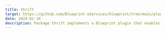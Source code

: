 ```yaml
---
title: thrift
target: https://github.com/Blueprint-uServices/blueprint/tree/main/plugins/thrift
date: 2024-01-10
description: Package thrift implements a Blueprint plugin that enables any Golang service to be deployed using a Thrift server.To use the plugin in a Blueprint wiring spec, import this package and use the [Deploy](<#Deploy>) method, i.e.
---
```

